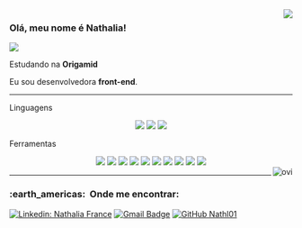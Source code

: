 <img align='right' src="https://github-readme-stats.vercel.app/api?username=Nathl01&show_icons=true&title_color=783c00&text_color=af552e&icon_color=783c00&bg_color=f8efd4&cache_seconds=2300">

### Olá, meu nome é Nathalia!

<img src="https://img.shields.io/static/v1?label=Overview&message=NATHALIA&color=f8efd4&style=for-the-badge&logo=GitHub">
<p>
  
Estudando na **Origamid**<br/>

Eu sou desenvolvedora **front-end**.

</p>
<hr>
<p>

Linguagens<br/>
<div align="center">
  <img src="https://img.shields.io/badge/-HTML-c58545?style=for-the-badge&logo=html5&logoColor=c58545&labelColor=282828">
    <img src="https://img.shields.io/badge/-Java-f8efd4?style=for-the-badge&logo=java&logoColor=f8efd4&labelColor=282828">
  <img src="https://img.shields.io/badge/-CSS-d1a01f?style=for-the-badge&logo=css3&logoColor=d1a01f&labelColor=282828">
</div>

Ferramentas<br/>
<div align="center"
  <img src="https://img.shields.io/badge/-Figma-F24E1E?style=for-the-badge&logo=figma&logoColor=white&labelColor=F24E1E">
  <img src="https://img.shields.io/badge/-Git-F05032?style=for-the-badge&logo=git&logoColor=white&labelColor=F05032">
  <img src="https://img.shields.io/badge/-VS_Code-007ACC?style=for-the-badge&logo=visual-studio-code&logoColor=white&labelColor=007ACC">
  <img src="https://img.shields.io/badge/-Insomnia-5849BE?style=for-the-badge&logo=insomnia&logoColor=white&labelColor=5849BE">
  <img src="https://img.shields.io/badge/-IntelliJ-000000?style=for-the-badge&logo=intellij-idea&logoColor=white&labelColor=000000">
  <img src="https://img.shields.io/badge/-GitHub-181717?style=for-the-badge&logo=github&logoColor=white&labelColor=181717">
  <img src="https://img.shields.io/badge/-Bootstrap-7952B3?style=for-the-badge&logo=bootstrap&logoColor=white&labelColor=7952B3">
  <img src="https://img.shields.io/badge/-MySQL-4479A1?style=for-the-badge&logo=mysql&logoColor=white&labelColor=4479A1">
  <img src="https://img.shields.io/badge/-PostgreSQL-003B57?style=for-the-badge&logo=postgresql&logoColor=white&labelColor=003B57">
  <img src="https://img.shields.io/badge/-NPM-CB3837?style=for-the-badge&logo=npm&logoColor=white&labelColor=CB3837">
  <img src="https://img.shields.io/badge/-Windows-0078D6?style=for-the-badge&logo=windows&logoColor=white&labelColor=0078D6">
</div>
<img align="right" src="https://github-readme-stats.vercel.app/api/top-langs?username=Nathl01&show_icons=true&locale=en&layout=compact&title_color=783c00&text_color=af552e&icon_color=783c00&bg_color=f8efd4" alt="ovi" />

</p>
<hr>
<p>
<h3> :earth_americas: &nbsp;Onde me encontrar: </h3> 

[![Linkedin: Nathalia France](https://img.shields.io/badge/-Nathalia-blue?style=flat-square&logo=Linkedin&logoColor=white&link=https://www.linkedin.com/in/nathalia-f-56124024b/)](https://www.linkedin.com/in/nathalia-f-56124024b/)
[![Gmail Badge](https://img.shields.io/badge/-santosnath314@gmail.com-006bed?style=flat-square&logo=Gmail&logoColor=white&link=mailto:santosnath314@gmail.com)](mailto:santosnath314@gmail.com)
[![GitHub Nathl01]( https://img.shields.io/github/followers/Nathl01?label=follow&style=social)](https://github.com/Nathl01)
</p>
